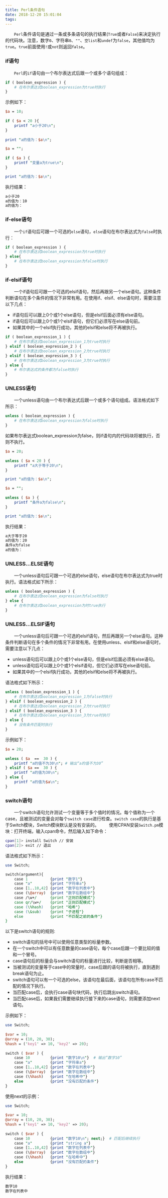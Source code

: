 ```yaml
---
title: Perl条件语句
date: 2018-12-20 15:01:04
tags:
---
```

&emsp;&emsp;`Perl`条件语句是通过一条或多条语句的执行结果(`True`或者`False`)来决定执行的代码块。注意，数字`0`、字符串`0`、`""`、`空list`和`undef`为`false`，其他值均为`true`。`true`前面使用`!`或`not`则返回`false`。

### if语句

&emsp;&emsp;`Perl`的`if`语句由一个布尔表达式后跟一个或多个语句组成：

``` perl
if ( boolean_expression ) {
    # 在布尔表达式boolean_expression为true时执行
}
```

示例如下：

``` perl
$a = 10;
​
if ( $a < 20 ){
    printf "a小于20\n";
}
​
print "a的值为：$a\n";

$a = "";
​
if ( $a ) {
    printf "变量a为true\n";
}

print "a的值为：$a\n";
```

执行结果：

``` bash
a小于20
a的值为：10
a的值为：
```

### if-else语句

&emsp;&emsp;一个`if`语句后可跟一个可选的`else`语句，`else`语句在布尔表达式为`false`时执行：

``` perl
if ( boolean_expression ) {
    # 在布尔表达式boolean_expression为true时执行
} else{
    # 在布尔表达式boolean_expression为false时执行
}
```

### if-elsif语句

&emsp;&emsp;一个if语句后可跟一个可选的elsif语句，然后再跟另一个else语句。这种条件判断语句在多个条件的情况下非常有用。在使用if、elsif、else语句时，需要注意以下几点：

- if语句后可以跟上0个或1个else语句，但是elsif后面必须有else语句。
- if语句后可以跟上0个或1个elsif语句，但它们必须写在else语句前。
- 如果其中的一个elsif执行成功，其他的elsif和else将不再被执行。

``` perl
if ( boolean_expression_1 ) {
    # 在布尔表达式boolean_expression_1为true时执行
} elsif ( boolean_expression_2 ) {
    # 在布尔表达式boolean_expression_2为true时执行
} elsif ( boolean_expression_3 ) {
    # 在布尔表达式boolean_expression_3为true时执行
} else {
    # 布尔表达式的条件都为false时执行
}
```

### UNLESS语句

&emsp;&emsp;一个unless语句由一个布尔表达式后跟一个或多个语句组成。语法格式如下所示：

``` perl
unless ( boolean_expression ) {
    # 在布尔表达式boolean_expression为false时执行
}
```

如果布尔表达式boolean_expression为false，则if语句内的代码块将被执行，否则不执行。

``` perl
$a = 20;
​
unless ( $a < 20 ) {
    printf "a大于等于20\n";
}

print "a的值为：$a\n";

$a = "";
​
unless ( $a ) {
    printf "条件a为false\n";
}

print "a的值为：$a\n";
```

执行结果：

``` bash
a大于等于20
a的值为：20
条件a为false
a的值为：
```

### UNLESS...ELSE语句

&emsp;&emsp;一个unless语句后可跟一个可选的else语句，else语句在布尔表达式为true时执行。语法格式如下所示：

``` perl
unless ( boolean_expression ) {
    # 在布尔表达式boolean_expression为false时执行
} else {
    # 在布尔表达式boolean_expression为时true执行
}
```

### UNLESS...ELSIF语句

&emsp;&emsp;一个unless语句后可跟一个可选的elsif语句，然后再跟另一个else语句。这种条件判断语句在多个条件的情况下非常有用。在使用unless、elsif和else语句时，需要注意以下几点：

- unless语句后可以跟上0个或1个else语句，但是elsif后面必须有else语句。
- unless语句后可以跟上0个或1个elsif语句，但它们必须写在else语句前。
- 如果其中的一个elsif执行成功，其他的elsif和else将不再被执行。

语法格式如下所示：

``` perl
unless ( boolean_expression_1 ) {
    # 在布尔表达式boolean_expression_1为false时执行
} elsif ( boolean_expression_2 ) {
    # 在布尔表达式boolean_expression_2为true时执行
} elsif ( boolean_expression_3 ) {
    # 在布尔表达式boolean_expression_3为true时执行
} else {
    # 没有条件匹配时执行
}
```

示例如下：

``` perl
$a = 20;
​
unless ( $a  ==  30 ) {
    printf "a的值不为30\n"; # 输出“a的值不为30”
} elsif ( $a ==  30 ) {
    printf "a的值为30\n";
} else {
    printf "a的值为$a\n";
}
```

### switch语句

&emsp;&emsp;一个switch语句允许测试一个变量等于多个值时的情况。每个值称为一个case，且被测试的变量会对每个`switch case`进行检查。`switch case`的执行是基于Switch模块，Switch模块默认是没有安装的。
&emsp;&emsp;使用CPAN安装`Switch.pm`模块：打开终端，输入cpan命令，然后输入如下命令：

``` bash
cpan[1]> install Switch // 安装
cpan[2]> exit // 退出
```

语法格式如下所示：

``` perl
use Switch;

switch(argument){
    case 1          {print "数字1"}
    case "a"        {print "字符串a"}
    case [1..10,42] {print "数字在列表中"}
    case (\@array)  {print "数字在数组中"}
    case /\w+/      {print "正则匹配模式"}
    case qr/\w+/    {print "正则匹配模式"}
    case (\%hash)   {print "哈希"}
    case (\&sub)    {print "子进程"}
    else            {print "不匹配之前的条件"}
}
```

以下是switch语句的规则:

- switch语句的括号中可以使用任意类型的标量参数。
- 在一个switch中可以有任意数量的case语句，每个case后跟一个要比较的值和一个冒号。
- case语句后的标量会与switch语句的标量进行比较，判断是否相等。
- 当被测试的变量等于case中的常量时，case后跟的语句将被执行，直到遇到break语句为止。
- switch语句可以有一个可选的else，该语句在最后面，该语句在所有case不匹配的情况下执行。
- 当匹配case后，会执行case语句块代码，执行后跳出switch语句。
- 当匹配case后，如果我们需要继续执行接下来的case语句，则需要添加next语句。

示例如下：

``` perl
use Switch;
​
$var = 10;
@array = (10, 20, 30);
%hash = ('key1' => 10, 'key2' => 20);
​
switch ( $var ) {
    case 10         {print "数字10\n"}  # 输出“数字10”
    case "a"        {print "字符串a"}
    case [1..10,42] {print "数字在列表中"}
    case (\@array)  {print "数字在数组中"}
    case (\%hash)   {print "在哈希中"}
    else            {print "没有匹配的条件"}
}
```

使用next的示例：

``` perl
use Switch;
​
$var = 10;
@array = (10, 20, 30);
%hash = ('key1' => 10, 'key2' => 20);
​
switch ( $var ) {
    case 10         {print "数字10\n"; next;}  # 匹配后继续执行
    case "a"        {print "string a"}
    case [1..10,42] {print "数字在列表中"}
    case (\@array)  {print "数字在数组中"}
    case (\%hash)   {print "在哈希中"}
    else            {print "没有匹配的条件"}
}
```

执行结果：

``` bash
数字10
数字在列表中
```